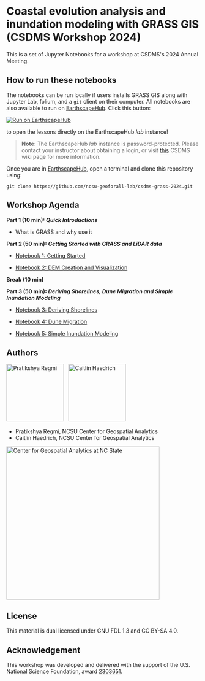 <!-- Links -->

[jhub]: https://csdms.colorado.edu/wiki/JupyterHub
[badge]: https://img.shields.io/badge/Run%20on-EarthscapeHub-orange
[jhub-link]: https://lab.openearthscape.org/hub/user-redirect/
[jhub-info]: https://csdms.colorado.edu/wiki/JupyterHub



# Coastal evolution analysis and inundation modeling with GRASS GIS (CSDMS Workshop 2024)

This is a set of Jupyter Notebooks for a workshop at CSDMS's 2024 Annual Meeting.

## How to run these notebooks

The notebooks can be run locally
if users installs GRASS GIS along with Jupyter Lab, folium, and a `git` client on their computer.
All notebooks are also available to run
on [EarthscapeHub][jhub].
Click this button:

[![Run on EarthscapeHub][badge]][jhub-link]

to open the lessons directly on the EarthscapeHub *lab* instance!

> **Note:** The EarthscapeHub *lab* instance is password-protected.
  Please contact your instructor about obtaining a login,
  or visit [this][jhub-info] CSDMS wiki page for more information.


Once you are in [EarthscapeHub][jhub-link], open a terminal and clone this repository using:

```
git clone https://github.com/ncsu-geoforall-lab/csdms-grass-2024.git
```


## Workshop Agenda

**Part 1 (10 min): _Quick Introductions_**
- What is GRASS and why use it

**Part 2 (50 min): _Getting Started with GRASS and LiDAR data_**

- [Notebook 1: Getting Started](./01_Getting_Started.ipynb)

- [Notebook 2: DEM Creation and Visualization](./02_Create_and_Visualize_DEMs.ipynb)

**Break (10 min)**

**Part 3 (50 min): _Deriving Shorelines, Dune Migration and Simple Inundation Modeling_**

- [Notebook 3: Deriving Shorelines](./03_Shoreline_Derivation.ipynb)

- [Notebook 4: Dune Migration](./04_Dune_Migration.ipynb)

- [Notebook 5: Simple Inundation Modeling](./05_Inundation.ipynb)


## Authors
<p float="left">
<img src="img/Pratikshya_Regmi.jpg" title="Pratikshya Regmi" width=150>&nbsp;&nbsp;
<img src="img/Caitlin_Haedrich.jpg" title="Caitlin Haedrich" width=150>
</p>

* Pratikshya Regmi, NCSU Center for Geospatial Analytics
* Caitlin Haedrich, NCSU Center for Geospatial Analytics

<img src="img/ncsu_cga.png" title="Center for Geospatial Analytics at NC State" width=400>

## License

This material is dual licensed under GNU FDL 1.3 and CC BY-SA 4.0.

## Acknowledgement

This workshop was developed and delivered with the support of the U.S. National Science Foundation, award [2303651](https://www.nsf.gov/awardsearch/showAward?AWD_ID=2303651).
